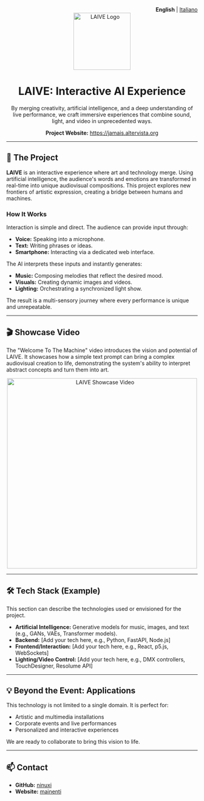 <div align="right">
  <strong>English</strong> | <a href="README_IT.md">Italiano</a>
</div>

<div align="center">
  <img src="https://jamais.altervista.org/wp-content/uploads/2024/03/logo01.png" alt="LAIVE Logo" width="150"/>
  <h1>LAIVE: Interactive AI Experience</h1>
  <p>
    By merging creativity, artificial intelligence, and a deep understanding of live performance, we craft immersive experiences that combine sound, light, and video in unprecedented ways.
  </p>
  <p>
    <strong>Project Website:</strong> <a href="https://jamais.altervista.org">https://jamais.altervista.org</a>
  </p>
</div>

---

## 🚀 The Project

**LAIVE** is an interactive experience where art and technology merge. Using artificial intelligence, the audience's words and emotions are transformed in real-time into unique audiovisual compositions. This project explores new frontiers of artistic expression, creating a bridge between humans and machines.

### How It Works

Interaction is simple and direct. The audience can provide input through:
* **Voice:** Speaking into a microphone.
* **Text:** Writing phrases or ideas.
* **Smartphone:** Interacting via a dedicated web interface.

The AI interprets these inputs and instantly generates:
* **Music:** Composing melodies that reflect the desired mood.
* **Visuals:** Creating dynamic images and videos.
* **Lighting:** Orchestrating a synchronized light show.

The result is a multi-sensory journey where every performance is unique and unrepeatable.

---

## 🎬 Showcase Video

The "Welcome To The Machine" video introduces the vision and potential of LAIVE. It showcases how a simple text prompt can bring a complex audiovisual creation to life, demonstrating the system's ability to interpret abstract concepts and turn them into art.

<div align="center">
  <a href="https://youtube.com/shorts/rvX0UMfHyOQ?feature=share" target="_blank">
    <img src="https://jamais.altervista.org/wp-content/uploads/2024/03/DALL·E-2024-03-27-16.20.08-Imagine-a-futuristic-live-performance-space-even-more-vibrant-and-alive-under-a-starlit-sky.-This-time-prominently-in-the-center-of-the-stage-there.webp" alt="LAIVE Showcase Video" width="500">
  </a>
</div>

---

## 🛠️ Tech Stack (Example)

This section can describe the technologies used or envisioned for the project.

* **Artificial Intelligence:** Generative models for music, images, and text (e.g., GANs, VAEs, Transformer models).
* **Backend:** [Add your tech here, e.g., Python, FastAPI, Node.js]
* **Frontend/Interaction:** [Add your tech here, e.g., React, p5.js, WebSockets]
* **Lighting/Video Control:** [Add your tech here, e.g., DMX controllers, TouchDesigner, Resolume API]

---

## 💡 Beyond the Event: Applications

This technology is not limited to a single domain. It is perfect for:
* Artistic and multimedia installations
* Corporate events and live performances
* Personalized and interactive experiences

We are ready to collaborate to bring this vision to life.

---

## 📫 Contact

* **GitHub:** [ninuxi](https://github.com/ninuxi)
* **Website:** [mainenti](https://www.mainenti.net/)
